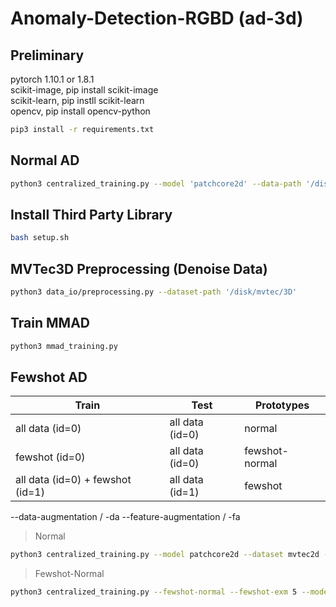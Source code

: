 # Anomaly-Detection-RGBD (ad-3d)
## Preliminary  

pytorch 1.10.1 or 1.8.1\
scikit-image, pip install scikit-image\
scikit-learn, pip instll scikit-learn\
opencv, pip install opencv-python

```bash
pip3 install -r requirements.txt
```
## Normal AD 
```bash
python3 centralized_training.py --model 'patchcore2d' --data-path '/disk2/mvtec/2D' 
```

## Install Third Party Library
```bash
bash setup.sh
```

## MVTec3D Preprocessing (Denoise Data)
```bash
python3 data_io/preprocessing.py --dataset-path '/disk/mvtec/3D'
```

## Train MMAD
```bash
python3 mmad_training.py
```

## Fewshot AD
| Train | Test | Prototypes |
| ------ | -------|------ |
| all data (id=0) | all data (id=0) | normal |
| fewshot (id=0) | all data (id=0)  | fewshot-normal |
| all data (id=0) + fewshot (id=1) | all data (id=1) | fewshot |

--data-augmentation / -da
--feature-augmentation / -fa

> Normal
```bash
python3 centralized_training.py --model patchcore2d --dataset mvtec2d --chosen-train-task-ids 0 --chosen-test-task-id 0 --coreset-sampling-ratio 0.0001 -g 1
```

> Fewshot-Normal
```bash
python3 centralized_training.py --fewshot-normal --fewshot-exm 5 --model patchcore2d --dataset mvtec2d --chosen-train-task-ids 0 --chosen-test-task-id 0 --coreset-sampling-ratio 1 -da --num-dg 4 -g 1 --vis-em
```

<!-- > Fewshot, for changeover
```bash
python3 centralized_training.py --fewshot --fewshot-exm 5 --model patchcore2d --dataset mvtec2d --chosen-train-task-ids 0 --chosen-test-task-id 1 --coreset-sampling-ratio 1 -dg --num-da 4 -g 1
``` -->
